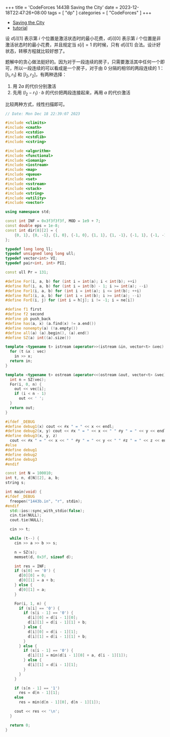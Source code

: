 +++
title = 'CodeForces 1443B Saving the City'
date = 2023-12-18T22:47:26+08:00
tags = [ "dp" ]
categories = [ "CodeForces" ]
+++

- [Saving the City](https://vjudge.net/problem/CodeForces-1443b)
- [tutorial](https://codeforces.com/blog/entry/84298)

设 $d[i][1]$ 表示第 $i$ 个位置是激活状态时的最小花费，$d[i][0]$ 表示第 $i$ 个位置是非激活状态时的最小花费，并且规定当 $s[i] = 1$ 的时候，只有 $d[i][1]$ 合法。设计好状态，转移方程就比较好想了。

题解中的贪心做法挺好的。因为对于一段连续的房子，只需要激活其中任何一个即可，所以一段连续的可以看成是一个房子，对于由 $0$ 分隔的相邻的两段连续的 $1$：$[l_1, r_1]$ 和 $[l_2, r_2]$，有两种选择：

1. 用 $2a$ 的代价分别激活
2. 先用 $(l_2 - r_1)\cdot b$ 的代价把两段连接起来，再用 $a$ 的代价激活

比较两种方式，线性扫描即可。

```cpp
// Date: Mon Dec 18 22:39:07 2023

#include <climits>
#include <cmath>
#include <cstdio>
#include <cstdlib>
#include <cstring>

#include <algorithm>
#include <functional>
#include <iomanip>
#include <iostream>
#include <map>
#include <queue>
#include <set>
#include <sstream>
#include <stack>
#include <string>
#include <utility>
#include <vector>

using namespace std;

const int INF = 0x3f3f3f3f, MOD = 1e9 + 7;
const double eps = 1e-8;
const int dir[8][2] = {
    {0, 1}, {0, -1}, {1, 0}, {-1, 0}, {1, 1}, {1, -1}, {-1, 1}, {-1, -1},
};

typedef long long ll;
typedef unsigned long long ull;
typedef vector<int> VI;
typedef pair<int, int> PII;

const ull Pr = 131;

#define For(i, a, b) for (int i = int(a); i < int(b); ++i)
#define Rof(i, a, b) for (int i = int(b) - 1; i >= int(a); --i)
#define For1(i, a, b) for (int i = int(a); i <= int(b); ++i)
#define Rof1(i, a, b) for (int i = int(b); i >= int(a); --i)
#define ForE(i, j) for (int i = h[j]; i != -1; i = ne[i])

#define f1 first
#define f2 second
#define pb push_back
#define has(a, x) (a.find(x) != a.end())
#define nonempty(a) (!a.empty())
#define all(a) (a).begin(), (a).end()
#define SZ(a) int((a).size())

template <typename t> istream &operator>>(istream &in, vector<t> &vec) {
  for (t &x : vec)
    in >> x;
  return in;
}

template <typename t> ostream &operator<<(ostream &out, vector<t> &vec) {
  int n = SZ(vec);
  For(i, 0, n) {
    out << vec[i];
    if (i < n - 1)
      out << ' ';
  }
  return out;
}

#ifdef _DEBUG
#define debug1(x) cout << #x " = " << x << endl;
#define debug2(x, y) cout << #x " = " << x << " " #y " = " << y << endl;
#define debug3(x, y, z)                                                        \
  cout << #x " = " << x << " " #y " = " << y << " " #z " = " << z << endl;
#else
#define debug1
#define debug2
#define debug3
#endif

const int N = 100010;
int t, n, d[N][2], a, b;
string s;

int main(void) {
#ifdef _DEBUG
  freopen("1443b.in", "r", stdin);
#endif
  std::ios::sync_with_stdio(false);
  cin.tie(NULL);
  cout.tie(NULL);

  cin >> t;

  while (t--) {
    cin >> a >> b >> s;

    n = SZ(s);
    memset(d, 0x3f, sizeof d);

    int res = INF;
    if (s[0] == '0') {
      d[0][0] = 0;
      d[0][1] = a + b;
    } else {
      d[0][1] = a;
    }

    For(i, 1, n) {
      if (s[i] == '0') {
        if (s[i - 1] == '0') {
          d[i][0] = d[i - 1][0];
          d[i][1] = d[i - 1][1] + b;
        } else {
          d[i][0] = d[i - 1][1];
          d[i][1] = d[i - 1][1] + b;
        }
      } else {
        if (s[i - 1] == '0') {
          d[i][1] = min(d[i - 1][0] + a, d[i - 1][1]);
        } else {
          d[i][1] = d[i - 1][1];
        }
      }
    }

    if (s[n - 1] == '1')
      res = d[n - 1][1];
    else
      res = min(d[n - 1][0], d[n - 1][1]);

    cout << res << '\n';
  }

  return 0;
}
```
